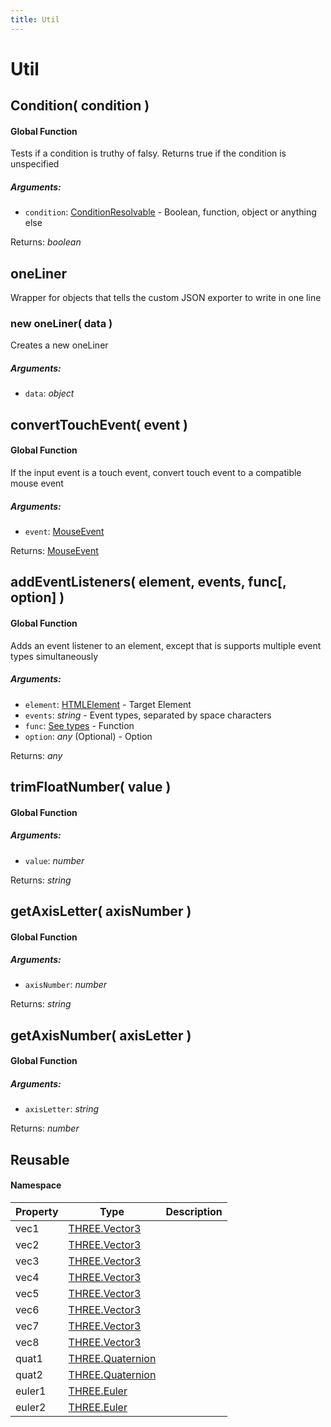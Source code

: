 ```yaml
---
title: Util
---
```


# Util
## Condition( condition )
#### Global Function

Tests if a condition is truthy of falsy. Returns true if the condition is unspecified

##### Arguments:
* `condition`: [ConditionResolvable](https://github.com/JannisX11/blockbench-types/blob/main/types/util.d.ts#L1) - Boolean, function, object or anything else

Returns: *boolean*


## oneLiner
Wrapper for objects that tells the custom JSON exporter to write in one line

### new oneLiner( data )
Creates a new oneLiner

##### Arguments:
* `data`: *object*



## convertTouchEvent( event )
#### Global Function

If the input event is a touch event, convert touch event to a compatible mouse event

##### Arguments:
* `event`: [MouseEvent](#MouseEvent)

Returns: [MouseEvent](#MouseEvent)


## addEventListeners( element, events, func[, option] )
#### Global Function

Adds an event listener to an element, except that is supports multiple event types simultaneously

##### Arguments:
* `element`: [HTMLElement](https://developer.mozilla.org/en-US/docs/Web/API/HTMLElement) - Target Element
* `events`: *string* - Event types, separated by space characters
* `func`: [See types](https://github.com/JannisX11/blockbench-types/blob/e85d652/types/util.d.ts#L50) - Function
* `option`: *any* (Optional) - Option

Returns: *any*


## trimFloatNumber( value )
#### Global Function

##### Arguments:
* `value`: *number*

Returns: *string*


## getAxisLetter( axisNumber )
#### Global Function

##### Arguments:
* `axisNumber`: *number*

Returns: *string*


## getAxisNumber( axisLetter )
#### Global Function

##### Arguments:
* `axisLetter`: *string*

Returns: *number*


## Reusable
#### Namespace

| Property | Type | Description |
| -------- | ---- | ----------- |
| vec1 | [THREE.Vector3](https://threejs.org/docs/index.html#api/en/math/Vector3) |  |
| vec2 | [THREE.Vector3](https://threejs.org/docs/index.html#api/en/math/Vector3) |  |
| vec3 | [THREE.Vector3](https://threejs.org/docs/index.html#api/en/math/Vector3) |  |
| vec4 | [THREE.Vector3](https://threejs.org/docs/index.html#api/en/math/Vector3) |  |
| vec5 | [THREE.Vector3](https://threejs.org/docs/index.html#api/en/math/Vector3) |  |
| vec6 | [THREE.Vector3](https://threejs.org/docs/index.html#api/en/math/Vector3) |  |
| vec7 | [THREE.Vector3](https://threejs.org/docs/index.html#api/en/math/Vector3) |  |
| vec8 | [THREE.Vector3](https://threejs.org/docs/index.html#api/en/math/Vector3) |  |
| quat1 | [THREE.Quaternion](https://threejs.org/docs/index.html#api/en/math/Quaternion) |  |
| quat2 | [THREE.Quaternion](https://threejs.org/docs/index.html#api/en/math/Quaternion) |  |
| euler1 | [THREE.Euler](https://threejs.org/docs/index.html#api/en/math/Euler) |  |
| euler2 | [THREE.Euler](https://threejs.org/docs/index.html#api/en/math/Euler) |  |

